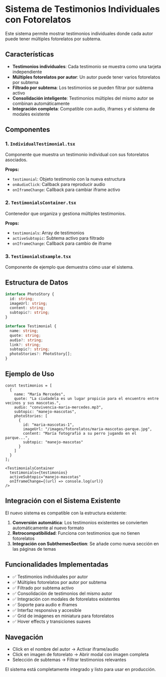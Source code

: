 # Sistema de Testimonios Individuales con Fotorelatos

Este sistema permite mostrar testimonios individuales donde cada autor puede tener múltiples fotorelatos por subtema.

## Características

- **Testimonios individuales**: Cada testimonio se muestra como una tarjeta independiente
- **Múltiples fotorelatos por autor**: Un autor puede tener varios fotorelatos por subtema
- **Filtrado por subtema**: Los testimonios se pueden filtrar por subtema activo
- **Consolidación inteligente**: Testimonios múltiples del mismo autor se combinan automáticamente
- **Integración completa**: Compatible con audio, iframes y el sistema de modales existente

## Componentes

### 1. `IndividualTestimonial.tsx`
Componente que muestra un testimonio individual con sus fotorelatos asociados.

**Props:**
- `testimonial`: Objeto testimonio con la nueva estructura
- `onAudioClick`: Callback para reproducir audio
- `onIframeChange`: Callback para cambiar iframe activo

### 2. `TestimonialsContainer.tsx`
Contenedor que organiza y gestiona múltiples testimonios.

**Props:**
- `testimonials`: Array de testimonios
- `activeSubtopic`: Subtema activo para filtrado
- `onIframeChange`: Callback para cambio de iframe

### 3. `TestimonialsExample.tsx`
Componente de ejemplo que demuestra cómo usar el sistema.

## Estructura de Datos

```typescript
interface PhotoStory {
  id: string;
  imageUrl: string;
  content: string;
  subtopic?: string;
}

interface Testimonial {
  name: string;
  quote: string;
  audio?: string;
  link?: string;
  subtopic?: string;
  photoStories?: PhotoStory[];
}
```

## Ejemplo de Uso

```tsx
const testimonios = [
  {
    name: "María Mercedes",
    quote: "La ciudadela es un lugar propicio para el encuentro entre vecinos y sus mascotas.",
    audio: "convivencia-maria-mercedes.mp3",
    subtopic: "manejo-mascotas",
    photoStories: [
      {
        id: "maria-mascotas-1",
        imageUrl: "/images/fotorelatos/maria-mascotas-parque.jpg",
        content: "María fotografió a su perro jugando en el parque...",
        subtopic: "manejo-mascotas"
      }
    ]
  }
];

<TestimonialsContainer 
  testimonials={testimonios}
  activeSubtopic="manejo-mascotas"
  onIframeChange={(url) => console.log(url)}
/>
```

## Integración con el Sistema Existente

El nuevo sistema es compatible con la estructura existente:

1. **Conversión automática**: Los testimonios existentes se convierten automáticamente al nuevo formato
2. **Retrocompatibilidad**: Funciona con testimonios que no tienen fotorelatos
3. **Integración con SubthemesSection**: Se añade como nueva sección en las páginas de temas

## Funcionalidades Implementadas

- ✅ Testimonios individuales por autor
- ✅ Múltiples fotorelatos por autor por subtema  
- ✅ Filtrado por subtema activo
- ✅ Consolidación de testimonios del mismo autor
- ✅ Integración con modales de fotorelatos existentes
- ✅ Soporte para audio e iframes
- ✅ Interfaz responsiva y accesible
- ✅ Grid de imágenes en miniatura para fotorelatos
- ✅ Hover effects y transiciones suaves

## Navegación

- Click en el nombre del autor → Activar iframe/audio
- Click en imagen de fotorelato → Abrir modal con imagen completa
- Selección de subtemas → Filtrar testimonios relevantes

El sistema está completamente integrado y listo para usar en producción.